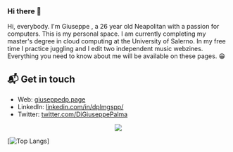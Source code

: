 ### Hi there 👋
Hi, everybody. I'm Giuseppe , a 26 year old Neapolitan with a passion for computers. This is my personal space.
I am currently completing my master's degree in cloud computing at the University of Salerno.
In my free time I practice juggling and I edit two independent music webzines.
Everything you need to know about me will be available on these pages. 
😁 

## 📬 Get in touch

- Web: [giuseppedp.page][1]
- LinkedIn: [linkedin.com/in/dplmgspp/][2]
- Twitter: [twitter.com/DiGiuseppePalma][3]


<p align="center">    
    <img src="https://github-readme-stats.vercel.app/api/top-langs/?username=GiuseppeDiPalma&langs_count=100&layout=compact" />
</p>


[![Top Langs](https://github-readme-stats.vercel.app/api/top-langs/?username=GiuseppeDiPalma&langs_count=100&layout=compact)]


<!--
**GiuseppeDiPalma/GiuseppeDiPalma** is a ✨ _special_ ✨ repository because its `README.md` (this file) appears on your GitHub profile.

Here are some ideas to get you started:

- 🔭 I’m currently working on ...
- 🌱 I’m currently learning ...
- 👯 I’m looking to collaborate on ...
- 🤔 I’m looking for help with ...
- 💬 Ask me about ...
- 📫 How to reach me: ...
- 😄 Pronouns: ...
- ⚡ Fun fact: ...
-->

[1]: https://giuseppedp.page/
[2]: https://www.linkedin.com/in/dplmgspp/
[3]: https://twitter.com/DiGiuseppePalma
